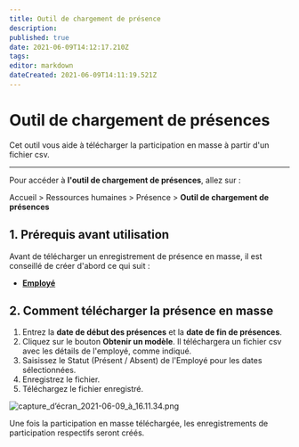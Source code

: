 ```yaml
---
title: Outil de chargement de présence
description: 
published: true
date: 2021-06-09T14:12:17.210Z
tags: 
editor: markdown
dateCreated: 2021-06-09T14:11:19.521Z
---
```


# Outil de chargement de présences

Cet outil vous aide à télécharger la participation en masse à partir d'un fichier csv.

---

Pour accéder à **l'outil de chargement de présences**, allez sur :

Accueil > Ressources humaines > Présence > **Outil de chargement de présences**

## 1. Prérequis avant utilisation

Avant de télécharger un enregistrement de présence en masse, il est conseillé de créer d'abord ce qui suit :

- **[Employé](/dokos/hrms/cycle-de-vie/employee)**

## 2. Comment télécharger la présence en masse

1. Entrez la **date de début des présences** et la **date de fin de présences**.
2. Cliquez sur le bouton **Obtenir un modèle**. Il téléchargera un fichier csv avec les détails de l'employé, comme indiqué.
3. Saisissez le Statut (Présent / Absent) de l'Employé pour les dates sélectionnées.
4. Enregistrez le fichier.
5. Téléchargez le fichier enregistré.

![capture_d’écran_2021-06-09_à_16.11.34.png](/content/rh/upload-attendance/capture_d’écran_2021-06-09_à_16.11.34.png)

Une fois la participation en masse téléchargée, les enregistrements de participation respectifs seront créés.